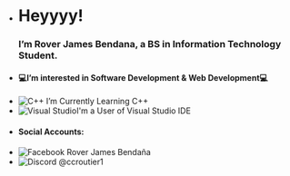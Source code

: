 - <h1>Heyyyy!</h1><h3>I’m Rover James Bendana, a BS in Information Technology Student.</h3>
- <h4>💻I’m interested in Software Development & Web Development💻</h4>
- ![C++](https://img.shields.io/badge/c++-%2300599C.svg?style=for-the-badge&logo=c%2B%2B&logoColor=white) I’m Currently Learning C++
- ![Visual Studio](https://img.shields.io/badge/Visual%20Studio-5C2D91.svg?style=for-the-badge&logo=visual-studio&logoColor=white)I'm a User of Visual Studio IDE
- <h4>Social Accounts:</h4>
- ![Facebook](https://img.shields.io/badge/Facebook-%231877F2.svg?style=for-the-badge&logo=Facebook&logoColor=white) Rover James Bendaña
- ![Discord](https://img.shields.io/badge/Discord-%235865F2.svg?style=for-the-badge&logo=discord&logoColor=white) @ccroutier1


